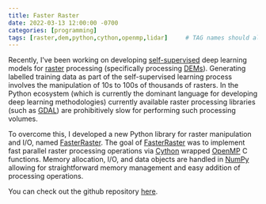 ```yaml
---
title: Faster Raster
date: 2022-03-13 12:00:00 -0700
categories: [programming]
tags: [raster,dem,python,cython,openmp,lidar]     # TAG names should always be lowercase
---
```


Recently, I've been working on developing <a href="https://ai.facebook.com/blog/self-supervised-learning-the-dark-matter-of-intelligence/" target="_blank">self-supervised</a> deep learning models for <a href="https://en.wikipedia.org/wiki/Raster_graphics" target="_blank">raster</a> processing (specifically processing <a href="https://www.usgs.gov/faqs/what-digital-elevation-model-dem" target="_blank">DEMs</a>). Generating labelled training data as part of the self-supervised learning process involves the manipulation of 10s to 100s of thousands of rasters. In the Python ecosystem (which is currently the dominant language for developing deep learning methodologies) currently available raster processing libraries (such as <a href="https://gdal.org/api/python_bindings.html" target="_blank">GDAL</a>) are prohibitively slow for performing such processing volumes.

To overcome this, I developed a new Python library for raster manipulation and I/O, named <a href="https://github.com/asenogles/fasterraster" target="_blank">FasterRaster</a>. The goal of <a href="https://github.com/asenogles/fasterraster" target="_blank">FasterRaster</a> was to implement fast parallel raster processing operations via <a href="https://cython.org/" target="_blank">Cython</a> wrapped <a href="https://www.openmp.org/" target="_blank">OpenMP</a> C functions. Memory allocation, I/O, and data objects are handled in <a href="https://numpy.org/" target="_blank">NumPy</a> allowing for straightforward memory management and easy addition of processing operations.

You can check out the github repository <a href="https://github.com/asenogles/fasterraster" target="_blank">here</a>.
